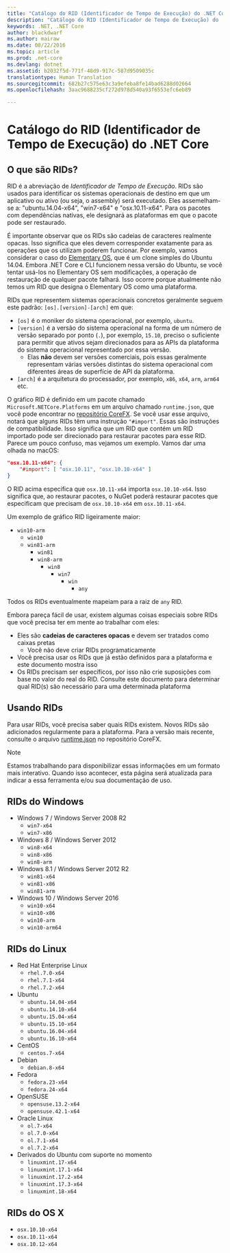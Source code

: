 ```yaml
---
title: "Catálogo do RID (Identificador de Tempo de Execução) do .NET Core"
description: "Catálogo do RID (Identificador de Tempo de Execução) do .NET Core"
keywords: .NET, .NET Core
author: blackdwarf
ms.author: mairaw
ms.date: 08/22/2016
ms.topic: article
ms.prod: .net-core
ms.devlang: dotnet
ms.assetid: b2032f5d-771f-48d9-917c-587d9509035c
translationtype: Human Translation
ms.sourcegitcommit: 682b27c575e63c3a9efeba8fe14bad6288d02664
ms.openlocfilehash: 3aac9688235cf272d978d540a93f6553efc6eb89

---
```


# <a name="net-core-runtime-identifier-rid-catalog"></a>Catálogo do RID (Identificador de Tempo de Execução) do .NET Core

## <a name="what-are-rids"></a>O que são RIDs?
RID é a abreviação de *Identificador de Tempo de Execução*. RIDs são usados para identificar os sistemas operacionais de destino em que um aplicativo ou ativo (ou seja, o assembly) será executado. Eles assemelham-se a: "ubuntu.14.04-x64", "win7-x64" e "osx.10.11-x64". Para os pacotes com dependências nativas, ele designará as plataformas em que o pacote pode ser restaurado. 

É importante observar que os RIDs são cadeias de caracteres realmente opacas. Isso significa que eles devem corresponder exatamente para as operações que os utilizam poderem funcionar. Por exemplo, vamos considerar o caso do [Elementary OS](https://elementary.io/), que é um clone simples do Ubuntu 14.04. Embora .NET Core e CLI funcionem nessa versão do Ubuntu, se você tentar usá-los no Elementary OS sem modificações, a operação de restauração de qualquer pacote falhará. Isso ocorre porque atualmente não temos um RID que designa o Elementary OS como uma plataforma. 

RIDs que representem sistemas operacionais concretos geralmente seguem este padrão: `[os].[version]-[arch]` em que:
- `[os]` é o moniker do sistema operacional, por exemplo, `ubuntu`.
- `[version]` é a versão do sistema operacional na forma de um número de versão separado por ponto (`.`), por exemplo, `15.10`, preciso o suficiente para permitir que ativos sejam direcionados para as APIs da plataforma do sistema operacional representado por essa versão.
  - Elas **não** devem ser versões comerciais, pois essas geralmente representam várias versões distintas do sistema operacional com diferentes áreas de superfície de API da plataforma.
- `[arch]` é a arquitetura do processador, por exemplo, `x86`, `x64`, `arm`, `arm64` etc.

O gráfico RID é definido em um pacote chamado `Microsoft.NETCore.Platforms` em um arquivo chamado `runtime.json`, que você pode encontrar no [repositório CoreFX](https://github.com/dotnet/corefx/blob/master/pkg/Microsoft.NETCore.Platforms/runtime.json). Se você usar esse arquivo, notará que alguns RIDs têm uma instrução `"#import"`. Essas são instruções de compatibilidade. Isso significa que um RID que contém um RID importado pode ser direcionado para restaurar pacotes para esse RID. Parece um pouco confuso, mas vejamos um exemplo. Vamos dar uma olhada no macOS:

```json
"osx.10.11-x64": {
    "#import": [ "osx.10.11", "osx.10.10-x64" ]
}
```
O RID acima especifica que `osx.10.11-x64` importa `osx.10.10-x64`. Isso significa que, ao restaurar pacotes, o NuGet poderá restaurar pacotes que especificam que precisam de `osx.10.10-x64` em `osx.10.11-x64`.

Um exemplo de gráfico RID ligeiramente maior:  

- `win10-arm`
  - `win10`
  - `win81-arm`
    - `win81`
    - `win8-arm`
      - `win8`
        - `win7`
          - `win`
            - `any`

Todos os RIDs eventualmente mapeiam para a raiz de `any` RID.

Embora pareça fácil de usar, existem algumas coisas especiais sobre RIDs que você precisa ter em mente ao trabalhar com eles:

* Eles são **cadeias de caracteres opacas** e devem ser tratados como caixas pretas
    * Você não deve criar RIDs programaticamente
* Você precisa usar os RIDs que já estão definidos para a plataforma e este documento mostra isso
* Os RIDs precisam ser específicos, por isso não crie suposições com base no valor do real do RID. Consulte este documento para determinar qual RID(s) são necessário para uma determinada plataforma

## <a name="using-rids"></a>Usando RIDs
Para usar RIDs, você precisa saber quais RIDs existem. Novos RIDs são adicionados regularmente para a plataforma. Para a versão mais recente, consulte o arquivo [runtime.json](https://github.com/dotnet/corefx/blob/master/pkg/Microsoft.NETCore.Platforms/runtime.json) no repositório CoreFX.

> [!NOTE]
> Estamos trabalhando para disponibilizar essas informações em um formato mais interativo. Quando isso acontecer, esta página será atualizada para indicar a essa ferramenta e/ou sua documentação de uso. 

## <a name="windows-rids"></a>RIDs do Windows

* Windows 7 / Windows Server 2008 R2
    * `win7-x64`
    * `win7-x86`
* Windows 8 / Windows Server 2012
    * `win8-x64`
    * `win8-x86`
    * `win8-arm`
* Windows 8.1 / Windows Server 2012 R2
    * `win81-x64`
    * `win81-x86`
    * `win81-arm`
* Windows 10 / Windows Server 2016
    * `win10-x64`
    * `win10-x86`
    * `win10-arm`
    * `win10-arm64`

## <a name="linux-rids"></a>RIDs do Linux

* Red Hat Enterprise Linux
    * `rhel.7.0-x64`
    * `rhel.7.1-x64`
    * `rhel.7.2-x64`
* Ubuntu
    * `ubuntu.14.04-x64`
    * `ubuntu.14.10-x64`
    * `ubuntu.15.04-x64`
    * `ubuntu.15.10-x64`
    * `ubuntu.16.04-x64`
    * `ubuntu.16.10-x64`
* CentOS
    * `centos.7-x64`
* Debian
    * `debian.8-x64`
* Fedora
    * `fedora.23-x64`
    * `fedora.24-x64`
* OpenSUSE
    * `opensuse.13.2-x64`
    * `opensuse.42.1-x64`
* Oracle Linux
    * `ol.7-x64`
    * `ol.7.0-x64`
    * `ol.7.1-x64`
    * `ol.7.2-x64`
* Derivados do Ubuntu com suporte no momento 
    * `linuxmint.17-x64`
    * `linuxmint.17.1-x64`
    * `linuxmint.17.2-x64`
    * `linuxmint.17.3-x64`
    * `linuxmint.18-x64`

## <a name="os-x-rids"></a>RIDs do OS X

* `osx.10.10-x64`
* `osx.10.11-x64`
* `osx.10.12-x64`



<!--HONumber=Nov16_HO4-->


